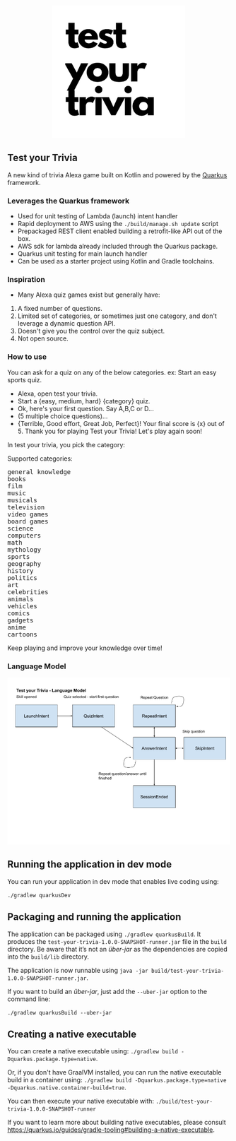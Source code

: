 <p align='center'>
	<img src="./img/test_your_trivia_512.png" width=300/>
</p>

Test your Trivia
---

A new kind of trivia Alexa game built on Kotlin and powered by the <a href="https://code.quarkus.io/" target="_blank">Quarkus</a> framework.


### Leverages the Quarkus framework

* Used for unit testing of Lambda (launch) intent handler
* Rapid deployment to AWS using the `./build/manage.sh update` script
* Prepackaged REST client enabled building a retrofit-like API out of the box.
* AWS sdk for lambda already included through the Quarkus package.
* Quarkus unit testing for main launch handler
* Can be used as a starter project using Kotlin and Gradle toolchains.

### Inspiration

* Many Alexa quiz games exist but generally have:
1. A fixed number of questions.
2. Limited set of categories, or sometimes just one category, and don't leverage a dynamic question API.
3. Doesn't give you the control over the quiz subject.
4. Not open source.

### How to use

You can ask for a quiz on any of the below categories. ex: Start an easy sports quiz.

* Alexa, open test your trivia.
* Start a {easy, medium, hard} {category} quiz.
* Ok, here's your first question. Say A,B,C or D...
* (5 multiple choice questions)...
* {Terrible, Good effort, Great Job, Perfect}! Your final score is {x} out of 5. Thank you for playing Test your Trivia! Let's play again soon!

In test your trivia, you pick the category:

Supported categories:
<pre>
general knowledge
books
film
music
musicals
television
video games
board games
science
computers
math
mythology
sports
geography
history
politics
art
celebrities
animals
vehicles
comics
gadgets
anime
cartoons
</pre>
<!--more supported, can be listed later. Pulled from https://opentdb.com/api_config.php -->

Keep playing and improve your knowledge over time!


### Language Model

<p align="center">
<img src='./img/language_model.png' width="800"/>
</p>

## Running the application in dev mode

You can run your application in dev mode that enables live coding using:
```
./gradlew quarkusDev
```

## Packaging and running the application

The application can be packaged using `./gradlew quarkusBuild`.
It produces the `test-your-trivia-1.0.0-SNAPSHOT-runner.jar` file in the `build` directory.
Be aware that it’s not an _über-jar_ as the dependencies are copied into the `build/lib` directory.

The application is now runnable using `java -jar build/test-your-trivia-1.0.0-SNAPSHOT-runner.jar`.

If you want to build an _über-jar_, just add the `--uber-jar` option to the command line:
```
./gradlew quarkusBuild --uber-jar
```

## Creating a native executable

You can create a native executable using: `./gradlew build -Dquarkus.package.type=native`.

Or, if you don't have GraalVM installed, you can run the native executable build in a container using: `./gradlew build -Dquarkus.package.type=native -Dquarkus.native.container-build=true`.

You can then execute your native executable with: `./build/test-your-trivia-1.0.0-SNAPSHOT-runner`

If you want to learn more about building native executables, please consult https://quarkus.io/guides/gradle-tooling#building-a-native-executable.
